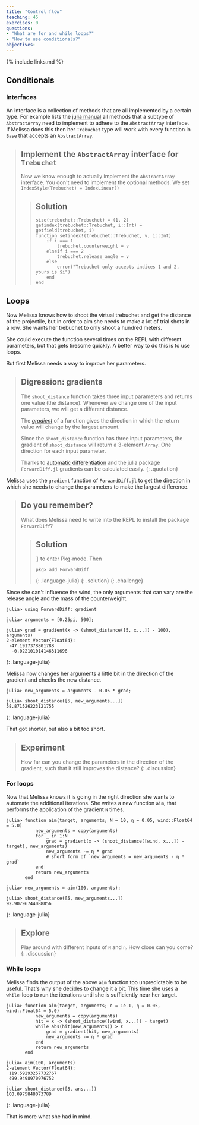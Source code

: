 ```yaml
---
title: "Control flow"
teaching: 45
exercises: 0
questions:
- "What are for and while loops?"
- "How to use conditionals?"
objectives:
---
```


{% include links.md %}

## Conditionals

<!-- TODO: write a section introducin if elseif else -->
### Interfaces

An interface is a collection of methods that are all implemented by a certain type.
For example lists the [julia manual](https://docs.julialang.org/en/v1/manual/interfaces/#man-interface-array) all methods that a subtype of `AbstractArray` need to implement to adhere to the `AbstractArray` interface.
If Melissa does this then her `Trebuchet` type will work with every function in `Base` that accepts an `AbstractArray`.

> ## Implement the `AbstractArray` interface for `Trebuchet`
> Now we know enough to actually implement the `AbstractArray` interface.
> You don't need to implement the optional methods.
> We set `IndexStyle(Trebuchet) = IndexLinear()`
> <!-- TODO: this might be a bit too difficult -->
> > ## Solution
> > ~~~
> > size(trebuchet::Trebuchet) = (1, 2)
> > getindex(trebuchet::Trebuchet, i::Int) = getfield(trebuchet, i)
> > function setindex!(trebuchet::Trebuchet, v, i::Int)
> >     if i === 1
> >         trebuchet.counterweight = v
> >     elseif i === 2
> >         trebuchet.release_angle = v
> >     else
> >         error("Trebuchet only accepts indices 1 and 2, yours is $i")
> >     end
> > end


## Loops

Now Melissa knows how to shoot the virtual trebuchet and get the distance of the projectile, but in order to aim she needs to make a lot of trial shots in a row.
She wants her trebuchet to only shoot a hundred meters.

She could execute the function several times on the REPL with different parameters, but that gets tiresome quickly.
A better way to do this is to use loops.

But first Melissa needs a way to improve her parameters.

> ## Digression: gradients
> The `shoot_distance` function takes three input parameters and returns one value (the distance).
> Whenever we change one of the input parameters, we will get a different distance.
>
> The [_gradient_](https://en.wikipedia.org/wiki/Gradient) of a function gives the direction in which the return value will change by the largest amount.
>
> Since the `shoot_distance` function has three input parameters, the gradient of `shoot_distance` will return a 3-element `Array`.
> One direction for each input parameter.
>
> Thanks to [automatic differentiation](https://en.wikipedia.org/wiki/Automatic_differentiation) and the julia package `ForwardDiff.jl` gradients can be calculated easily.
{: .quotation}

Melissa uses the `gradient` function of `ForwardDiff.jl` to get the direction in which she needs to change the parameters to make the largest difference.

> ## Do you remember?
> What does Melissa need to write into the REPL to install the package `ForwardDiff`?
>
>> ## Solution
>> <kbd>]</kbd> to enter Pkg-mode.
>> Then
>> ~~~
>> pkg> add ForwardDiff
>> ~~~
>> {: .language-julia}
>{: .solution}
{: .challenge}


Since she can't influence the wind, the only arguments that can vary are the release angle and the mass of the counterweight.
~~~
julia> using ForwardDiff: gradient

julia> arguments = [0.25pi, 500];

julia> grad = gradient(x -> (shoot_distance([5, x...]) - 100), arguments)
2-element Vector{Float64}:
 -47.1917378801788
  -0.022101014146311698
~~~
{: .language-julia}

Melissa now changes her arguments a little bit in the direction of the gradient and checks the new distance.

~~~
julia> new_arguments = arguments - 0.05 * grad;

julia> shoot_distance([5, new_arguments...])
58.871526223121755
~~~
{: .language-julia}

That got shorter, but also a bit too short.

> ## Experiment
> How far can you change the parameters in the direction of the gradient, such that it still improves the distance?
{: .discussion}

### For loops

Now that Melissa knows it is going in the right direction she wants to automate the additional iterations.
She writes a new function `aim`, that performs the application of the gradient `N` times.
~~~
julia> function aim(target, arguments; N = 10, η = 0.05, wind::Float64 = 5.0)
           new_arguments = copy(arguments)
           for _ in 1:N
               grad = gradient(x -> (shoot_distance([wind, x...]) - target), new_arguments)
               new_arguments -= η * grad
               # short form of `new_arguments = new_arguments - η * grad`
           end
           return new_arguments
       end

julia> new_arguments = aim(100, arguments);

julia> shoot_distance([5, new_arguments...])
92.90796744088856
~~~
{: .language-julia}

> ## Explore
> Play around with different inputs of `N` and `η`.
> How close can you come?
{: .discussion}

### While loops

Melissa finds the output of the above `aim` function too unpredictable to be useful.
That's why she decides to change it a bit.
This time she uses a `while`-loop to run the iterations until she is sufficiently near her target.

~~~
julia> function aim(target, arguments; ε = 1e-1, η = 0.05, wind::Float64 = 5.0)
           new_arguments = copy(arguments)
           hit = x -> (shoot_distance([wind, x...]) - target)
           while abs(hit(new_arguments)) > ε
               grad = gradient(hit, new_arguments)
               new_arguments -= η * grad
           end
           return new_arguments
       end

julia> aim(100, arguments)
2-element Vector{Float64}:
 119.59293257732767
 499.9498970976752

julia> shoot_distance([5, ans...])
100.0975848073789
~~~
{: .language-julia}

That is more what she had in mind.
